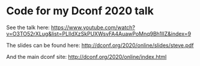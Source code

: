 # Code for my Dconf 2020 talk

See the talk here: https://www.youtube.com/watch?v=O3TO52rXLug&list=PLIldXzSkPUXWsvFA4AuawPoMnq9Bh1lIZ&index=9

The slides can be found here: http://dconf.org/2020/online/slides/steve.pdf

And the main dconf site: http://dconf.org/2020/online/index.html
